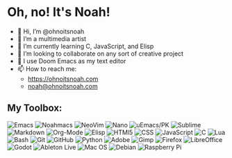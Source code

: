 # Oh, no! It's Noah!
- 👋 Hi, I’m @ohnoitsnoah
- 👀 I’m a multimedia artist
- 🌱 I’m currently learning C, JavaScript, and Elisp
- 💞️ I’m looking to collaborate on any sort of creative project
- 📝️ I use Doom Emacs as my text editor
- 📫 How to reach me:
   + https://ohnoitsnoah.com
   + noah@ohnoitsnoah.com
## My Toolbox:
![Emacs](https://img.shields.io/badge/Emacs-7f5ab6?style=for-the-badge&logo=GNU%20Emacs&logoColor=white)
![Noahmacs](https://img.shields.io/badge/Noahmacs-ffd95c?style=for-the-badge)
![NeoVim](https://img.shields.io/badge/NeoVim-E34F8?style=for-the-badge&logo=neovim&logoColor=white)
![Nano](https://img.shields.io/badge/GNU%20nano-8518F6?style=for-the-badge)
![uEmacs/PK](https://img.shields.io/badge/uEmacs/PK-FAFAED?style=for-the-badge&logo=GNU%20Emacs&logoColor=black)
![Sublime](https://img.shields.io/badge/Sublime%20Text-ff9800?style=for-the-badge&logo=Sublime%20Text&logoColor=white)
![Markdown](https://img.shields.io/badge/Markdown-000000?style=for-the-badge&logo=markdown&logoColor=white)
![Org-Mode](https://img.shields.io/badge/Org--Mode-77aa99?style=for-the-badge&logo=org&logoColor=white)
![Elisp](https://img.shields.io/badge/Elisp-blueviolet?style=for-the-badge&logo=GNU%20Emacs&logoColor=white)
![HTMl5](https://img.shields.io/badge/HTML5-E34F26?style=for-the-badge&logo=html5&logoColor=white)
![CSS](https://img.shields.io/badge/CSS3-1572b6?style=for-the-badge&logo=css3&logoColor=white)
![JavaScript](https://img.shields.io/badge/javascript-f7df1e?style=for-the-badge&logo=javascript&logoColor=black)
![C](https://img.shields.io/badge/C-00599C?style=for-the-badge&logo=c&logoColor=white)
![Lua](https://img.shields.io/badge/Lua-2C2D72?style=for-the-badge&logo=lua&logoColor=white)
![Bash](https://img.shields.io/badge/Bash-4eaa25?style=for-the-badge&logo=GNU%20Bash&logoColor=white)
![Git](https://img.shields.io/badge/GIT-E44C30?style=for-the-badge&logo=git&logoColor=white)
![GitHub](https://img.shields.io/badge/github-181717?style=for-the-badge&logo=github&logoColor=white)
![Python](https://img.shields.io/badge/Python-14354C?style=for-the-badge&logo=python&logoColor=white)
![Adobe](https://img.shields.io/badge/Adobe%20Creative%20Cloud-da1f26?style=for-the-badge&logo=Adobe%20Creative%20Cloud&logoColor=white)
![Gimp](https://img.shields.io/badge/Gimp-5c5543?style=for-the-badge&logo=gimp&logoColor=white)
![Firefox](https://img.shields.io/badge/Firefox-ff7139?style=for-the-badge&logo=firefox-browser&logoColor=white)
![LibreOffice](https://img.shields.io/badge/libreoffice-18a303?style=for-the-badge&logo=libreoffice&logoColor=white)
![Godot](https://img.shields.io/badge/Godot%20Engine-478cbf?style=for-the-badge&logo=Godot%20Engine&logoColor=white)
![Ableton Live](https://img.shields.io/badge/Ableton%20Live-000000?style=for-the-badge&logo=ableton%20live&logoColor=white)
![Mac OS](https://img.shields.io/badge/mac_OS-F2F4F9?style=for-the-badge&logo=apple&logoColor=black)
![Debian](https://img.shields.io/badge/debian-d70a53?style=for-the-badge&logo=debian&logoColor=white)
![Raspberry Pi](https://img.shields.io/badge/Raspberry%20Pi-a22846?style=for-the-badge&logo=raspberry-pi&logoColor=white)
